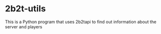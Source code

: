 # 2b2t-utils
This is a Python program that uses 2b2tapi to find out information about the server and players
